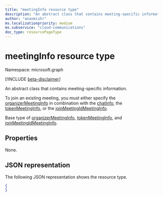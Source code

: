 ```yaml
---
title: "meetingInfo resource type"
description: "An abstract class that contains meeting-specific information."
author: "ananmishr"
ms.localizationpriority: medium
ms.subservice: "cloud-communications"
doc_type: resourcePageType
---
```


# meetingInfo resource type

Namespace: microsoft.graph

[!INCLUDE [beta-disclaimer](../../includes/beta-disclaimer.md)]

An abstract class that contains meeting-specific information.

To join an existing meeting, you must either specify the [organizerMeetingInfo](organizermeetinginfo.md) in combination with the [chatInfo](./chatinfo.md), the [tokenMeetingInfo](tokenmeetinginfo.md), or the [joinMeetingIdMeetingInfo](joinmeetingidmeetinginfo.md).

Base type of [organizerMeetingInfo](organizermeetinginfo.md), [tokenMeetingInfo](tokenmeetinginfo.md), and [joinMeetingIdMeetingInfo](joinmeetingidmeetinginfo.md).

## Properties

None.

## JSON representation

The following JSON representation shows the resource type.

<!-- {
  "blockType": "resource",
  "optionalProperties": [

  ],
  "@odata.type": "microsoft.graph.meetingInfo"
}-->
```json
{
}
```

<!-- uuid: 8fcb5dbc-d5aa-4681-8e31-b001d5168d79
2015-10-25 14:57:30 UTC -->
<!--
{
  "type": "#page.annotation",
  "description": "meetingInfo resource",
  "keywords": "",
  "section": "documentation",
  "tocPath": "",
  "suppressions": []
}
-->
